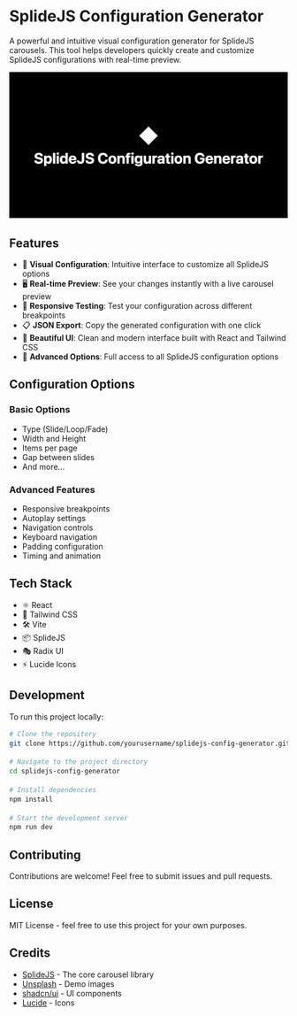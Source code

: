 # SplideJS Configuration Generator

A powerful and intuitive visual configuration generator for SplideJS carousels. This tool helps developers quickly create and customize SplideJS configurations with real-time preview.

![SplideJS Configuration Generator](public/image-og.png)

## Features

- 🎯 **Visual Configuration**: Intuitive interface to customize all SplideJS options
- 🖥️ **Real-time Preview**: See your changes instantly with a live carousel preview
- 📱 **Responsive Testing**: Test your configuration across different breakpoints
- 📋 **JSON Export**: Copy the generated configuration with one click
- 🎨 **Beautiful UI**: Clean and modern interface built with React and Tailwind CSS
- 🔧 **Advanced Options**: Full access to all SplideJS configuration options

## Configuration Options

### Basic Options

- Type (Slide/Loop/Fade)
- Width and Height
- Items per page
- Gap between slides
- And more...

### Advanced Features

- Responsive breakpoints
- Autoplay settings
- Navigation controls
- Keyboard navigation
- Padding configuration
- Timing and animation

## Tech Stack

- ⚛️ React
- 🎨 Tailwind CSS
- 🛠️ Vite
- 📦 SplideJS
- 🎭 Radix UI
- ⚡ Lucide Icons

## Development

To run this project locally:

```bash
# Clone the repository
git clone https://github.com/yourusername/splidejs-config-generator.git

# Navigate to the project directory
cd splidejs-config-generator

# Install dependencies
npm install

# Start the development server
npm run dev
```

## Contributing

Contributions are welcome! Feel free to submit issues and pull requests.

## License

MIT License - feel free to use this project for your own purposes.

## Credits

- [SplideJS](https://splidejs.com/) - The core carousel library
- [Unsplash](https://unsplash.com/) - Demo images
- [shadcn/ui](https://ui.shadcn.com/) - UI components
- [Lucide](https://lucide.dev/) - Icons
